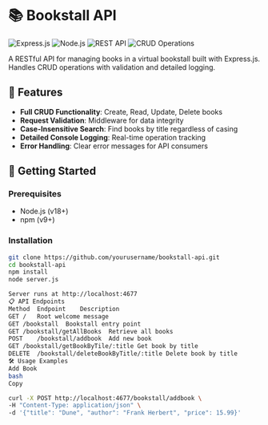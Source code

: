 # 📚 Bookstall API

![Express.js](https://img.shields.io/badge/Express.js-4.18.2-000000?style=flat&logo=express)
![Node.js](https://img.shields.io/badge/Node.js-18.x-339933?style=flat&logo=node.js)
![REST API](https://img.shields.io/badge/REST-API-blue)
![CRUD Operations](https://img.shields.io/badge/CRUD-Operations-green)

A RESTful API for managing books in a virtual bookstall built with Express.js. Handles CRUD operations with validation and detailed logging.

## 🌟 Features

- **Full CRUD Functionality**: Create, Read, Update, Delete books
- **Request Validation**: Middleware for data integrity
- **Case-Insensitive Search**: Find books by title regardless of casing
- **Detailed Console Logging**: Real-time operation tracking
- **Error Handling**: Clear error messages for API consumers

## 🚀 Getting Started

### Prerequisites
- Node.js (v18+)
- npm (v9+)

### Installation
```bash
git clone https://github.com/yourusername/bookstall-api.git
cd bookstall-api
npm install
node server.js

Server runs at http://localhost:4677
📋 API Endpoints
Method	Endpoint	Description
GET	/	Root welcome message
GET	/bookstall	Bookstall entry point
GET	/bookstall/getAllBooks	Retrieve all books
POST	/bookstall/addbook	Add new book
GET	/bookstall/getBookByTile/:title	Get book by title
DELETE	/bookstall/deleteBookByTitle/:title	Delete book by title
🛠️ Usage Examples
Add Book
bash
Copy

curl -X POST http://localhost:4677/bookstall/addbook \
-H "Content-Type: application/json" \
-d '{"title": "Dune", "author": "Frank Herbert", "price": 15.99}'
